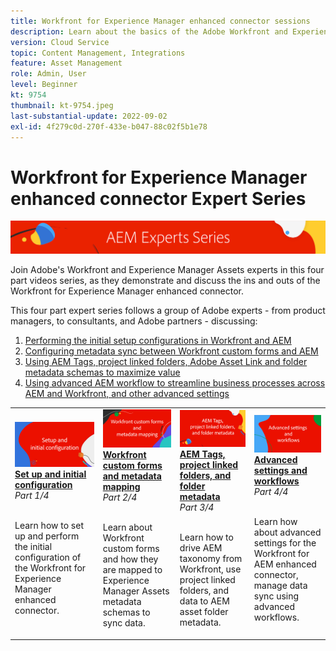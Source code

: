 ```yaml
---
title: Workfront for Experience Manager enhanced connector sessions
description: Learn about the basics of the Adobe Workfront and Experience Manager Assets enhanced connector.
version: Cloud Service
topic: Content Management, Integrations
feature: Asset Management
role: Admin, User
level: Beginner
kt: 9754
thumbnail: kt-9754.jpeg
last-substantial-update: 2022-09-02
exl-id: 4f279c0d-270f-433e-b047-88c02f5b1e78
---
```

# Workfront for Experience Manager enhanced connector Expert Series

![AEM Experts Series](./assets/banner.png)

Join Adobe's Workfront and Experience Manager Assets experts in this four part videos series, as they demonstrate and discuss the ins and outs of the Workfront for Experience Manager enhanced connector.

This four part expert series follows a group of Adobe experts - from product managers, to consultants, and Adobe partners - discussing:

1. [Performing the initial setup configurations in Workfront and AEM](./setup.md)
2. [Configuring metadata sync between Workfront custom forms and AEM](./custom-forms.md)
3. [Using AEM Tags, project linked folders, Adobe Asset Link and folder metadata schemas to maximize value](./aem-tags-project-linked-folders-and-folder-metadata.md)
4. [Using advanced AEM workflow to streamline business processes across AEM and Workfront, and other advanced settings](./advanced-settings-and-workflows.md)

<table>
  <td>
      <a href="./setup.md">
        <img alt="Setup and initial configuration" 
             src="./assets/setup.png">
      </a>
      <div>
         <a href="./setup.md"><strong>Set up and initial configuration</strong></a>
         <br/><em>Part 1/4</em>
      </div>
      <p>
        <br/>
         Learn how to set up and perform the initial configuration of the Workfront for Experience Manager enhanced connector.
      </p>
   </td>
   <!-- Workfront custom forms and metadata mapping -->
   <td>
      <a href="./custom-forms.md">
        <img alt="Workfront custom forms and metadata mapping" 
             src="./assets/custom-forms.png">
      </a>
      <div>
         <a href="./custom-forms.md"><strong>Workfront custom forms and metadata mapping</strong></a>
         <br/><em>Part 2/4</em>
      </div>
      <p>
        <br/>
         Learn about Workfront custom forms and how they are mapped to Experience Manager Assets metadata schemas to sync data.
      </p>
    </td>
    <!-- AEM Tags, project linked folders, and folder metadata -->
    <td>
      <a href="./aem-tags-project-linked-folders-and-folder-metadata.md">
        <img alt="AEM Tags, project linked folders, and folder metadata" 
             src="./assets/aem-tags.png">
      </a>
      <div>
         <a href="./aem-tags-project-linked-folders-and-folder-metadata.md"><strong>AEM Tags, project linked folders, and folder metadata</strong></a>
         <br/><em>Part 3/4</em> 
      </div>
      <p>
        <br/>
            Learn how to drive AEM taxonomy from Workfront, use project linked folders, and data to AEM asset folder metadata.
      </p>
   </td>   
   <!-- Advanced workflows -->
    <td>
      <a href="./advanced-settings-and-workflows.md">
        <img alt="Advanced settings and workflows" 
             src="./assets/advanced.png">
      </a>
      <div>
         <a href="./advanced-settings-and-workflows.md"><strong>Advanced settings and workflows</strong></a>
         <br/><em>Part 4/4</em>
      </div>
      <p>
        <br/>
            Learn how about advanced settings for the Workfront for AEM enhanced connector, manage data sync using advanced workflows.
      </p>
   </td>
  </tr>  
</tbody></table>
